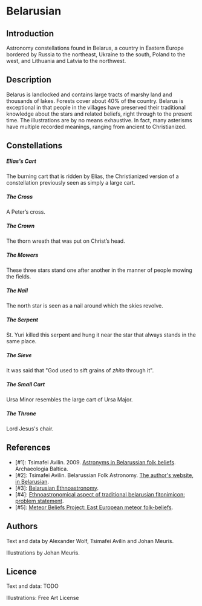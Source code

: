 # Belarusian

## Introduction

Astronomy constellations found in Belarus, a country in Eastern Europe bordered
by Russia to the northeast, Ukraine to the south, Poland to the west, and
Lithuania and Latvia to the northwest.

## Description

Belarus is landlocked and contains large tracts of marshy land and thousands of
lakes. Forests cover about 40% of the country. Belarus is exceptional in that
people in the villages have preserved their traditional knowledge about the
stars and related beliefs, right through to the present time. The illustrations
are by no means exhaustive. In fact, many asterisms have multiple recorded
meanings, ranging from ancient to Christianized.

## Constellations

##### Elias's Cart

The burning cart that is ridden by Elias, the Christianized version of a
constellation previously seen as simply a large cart.

##### The Cross

A Peter’s cross.

##### The Crown

The thorn wreath that was put on Christ’s head.

##### The Mowers

These three stars stand one after another in the manner of people mowing the
fields.

##### The Nail

The north star is seen as a nail around which the skies revolve.

##### The Serpent

St. Yuri killed this serpent and hung it near the star that always stands in
the same place.

##### The Sieve

It was said that "God used to sift grains of _zhito_ through it".

##### The Small Cart

Ursa Minor resembles the large cart of Ursa Major.

##### The Throne

Lord Jesus's chair.

## References

 - [#1]: Tsimafei Avilin. 2009. [Astronyms in Belarussian folk beliefs](https://www.academia.edu/1586571/Astronyms_in_Belarussian_folk_beliefs). Archaeologia Baltica.
 - [#2]: Tsimafei Avilin. Belarussian Folk Astronomy. [The author's website, in Belarusian](http://aviti.livejournal.com).
 - [#3]: [Belarusian Ethnoastronomy](https://www.academia.edu/6901765/Belarusian_Ethnoastronomy).
 - [#4]: [Ethnoastronomical aspect of traditional belarusian fitonimicon: problem statement](https://www.academia.edu/8787640/Ethnoastronomical_aspect_of_traditional_belarusian_fitonimicon_problem_statement).
 - [#5]: [Meteor Beliefs Project: East European meteor folk-beliefs](https://www.academia.edu/1586711/Meteor_Beliefs_Project_East_European_meteor_folk-beliefs).

## Authors

Text and data by Alexander Wolf, Tsimafei Avilin and Johan Meuris.

Illustrations by Johan Meuris.

## Licence

Text and data: TODO

Illustrations: Free Art License
